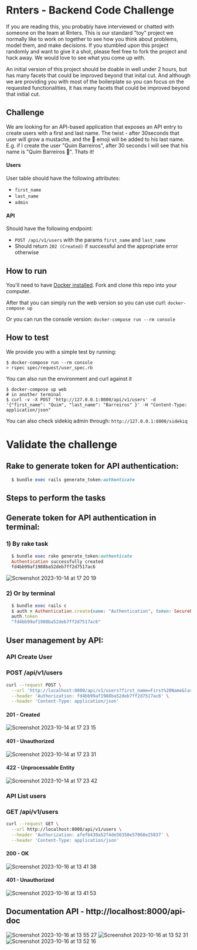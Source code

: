 # Rnters - Backend Code Challenge

If you are reading this, you probably have interviewed or chatted with someone on the team at Rnters. This is our standard "toy" project we normally like to work on together to see how you think about problems, model them, and make decisions. If you stumbled upon this project randomly and want to give it a shot, please feel free to fork the project and hack away. We would love to see what you come up with.

An initial version of this project should be doable in well under 2 hours, but has many facets that could be improved beyond that inital cut. And although we are providing you with most of the boilerplate so you can focus on the requested functionalities, it has many facets that could be improved beyond that initial cut.

## Challenge
We are looking for an API-based application that exposes an API entry to create users with a first and last name. The twist - after 30seconds that user will grow a mustache, and the 🥸 emoji will be added to his last name. E.g. if I create the user "Quim Barreiros", after 30 seconds I will see that his name is "Quim Barreiros 🥸". Thats it!

#### Users
User table should have the following attributes:
- `first_name`
- `last_name`
- `admin`

#### API
Should have the following endpoint:
- `POST /api/v1/users` with the params `first_name` and `last_name`
- Should return `202 (Created)` if successful and the appropriate error otherwise


## How to run
You'll need to have [Docker installed](https://docs.docker.com/get-docker/). Fork and clone this repo into your computer.

After that you can simply run the web version so you can use curl: `docker-compose up`

Or you can run the console version: `docker-compose run --rm console`


## How to test
We provide you with a simple test by running:
```
$ docker-compose run --rm console
> rspec spec/request/user_spec.rb
```

You can also run the environment and curl against it
```
$ docker-compose up web
# in another terminal
$ curl -v -X POST 'http://127.0.0.1:8000/api/v1/users' -d '{"first_name": "Quim", "last_name": "Barreiros" }' -H "Content-Type: application/json"
```

You can also check sidekiq admin through:
`http://127.0.0.1:8000/sidekiq`


# Validate the challenge

## Rake to generate token for API authentication:
```ruby
  $ bundle exec rails generate_token:authenticate
```
## Steps to perform the tasks

## Generate token for API authentication in terminal:

### 1) By rake task
```ruby
  $ bundle exec rake generate_token:authenticate
  Authentication successfully created
  fd4bb99af1988ba52deb7ff2d7517ac6
```

![Screenshot 2023-10-14 at 17 20 19](https://github.com/rodrigovirgilio/backend-codechallenge/assets/392677/d016febe-6bf1-43bf-a8f9-17fc190aaf05)


### 2) Or by terminal
```ruby
  $ bundle exec rails c
  $ auth = Authentication.create(name: "Authentication", token: SecureRandom.hex)
  auth.token
  "fd4bb99af1988ba52deb7ff2d7517ac6"
```

## User management by API:

### API Create User
### POST /api/v1/users

```bash
curl --request POST \
  --url 'http://localhost:8000/api/v1/users?first_name=First%20Name&last_name=Last%20Name' \
  --header 'Authorization: fd4bb99af1988ba52deb7ff2d7517ac6' \
  --header 'Content-Type: application/json'
```

#### 201 - Created

![Screenshot 2023-10-14 at 17 23 15](https://github.com/rodrigovirgilio/backend-codechallenge/assets/392677/04a89bd6-e453-460a-a55e-05eb14bb1862)


#### 401 - Unauthorized

![Screenshot 2023-10-14 at 17 23 31](https://github.com/rodrigovirgilio/backend-codechallenge/assets/392677/1251a0cc-049b-4a26-81e3-1dc95d64abae)


#### 422 - Unprocessable Entity

![Screenshot 2023-10-14 at 17 23 42](https://github.com/rodrigovirgilio/backend-codechallenge/assets/392677/093a5874-1a57-45bb-965a-0ac4bd726a7c)


### API List users
### GET /api/v1/users

```bash
curl --request GET \
  --url http://localhost:8000/api/v1/users \
  --header 'Authorization: afefb430a52f4de50350e57068e25837' \
  --header 'Content-Type: application/json'
```

#### 200 - OK

![Screenshot 2023-10-16 at 13 41 38](https://github.com/rodrigovirgilio/backend-codechallenge/assets/392677/679996e5-46ca-4a23-b95c-013a14cc5d4a)


#### 401 - Unauthorized

![Screenshot 2023-10-16 at 13 41 53](https://github.com/rodrigovirgilio/backend-codechallenge/assets/392677/127a17f3-c84f-48e2-9616-eb7a21d70227)


## Documentation API - http://localhost:8000/api-doc

![Screenshot 2023-10-16 at 13 55 27](https://github.com/rodrigovirgilio/backend-codechallenge/assets/392677/7c923a63-79f7-489e-9368-250fd3e95ac7)
![Screenshot 2023-10-16 at 13 52 31](https://github.com/rodrigovirgilio/backend-codechallenge/assets/392677/1c84cc4a-2a99-4da8-81f5-0d350fc5a552)
![Screenshot 2023-10-16 at 13 52 16](https://github.com/rodrigovirgilio/backend-codechallenge/assets/392677/9eca491a-8f4d-4fb6-9364-d83d692f72b1)

